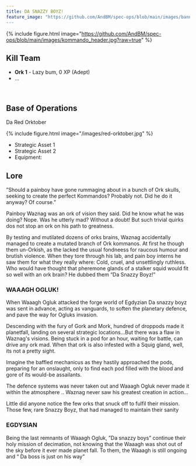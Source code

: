 ```yaml
---
title: DA SNAZZY BOYZ!
feature_image: "https://github.com/AndBM/spec-ops/blob/main/images/banner_landscape.jpg?raw=true
---
```


{% include figure.html image="https://github.com/AndBM/spec-ops/blob/main/images/kommando_header.jpg?raw=true" %}

## Kill Team

* **Ork 1** - Lazy bum, 0 XP (Adept)
* ...

<br>

## Base of Operations

Da Red Orktober

{% include figure.html image="/images/red-orktober.jpg" %}

* Strategic Asset 1
* Strategic Asset 2
* Equipment: 

## Lore

”Should a painboy have gone rummaging about in a bunch of Ork skulls, seeking to create the perfect Kommandos? Probably not. Did he do it anyway? Of course.”

Painboy Waznag was an ork of vision they said. Did he know what he was doing? Nope. Was he utterly mad? Without a doubt! But such trivial quirks dos not stop an ork on his path to greatness.

By testing and mutilated dozens of orks brains, Waznag accidentally managed to create a mutated branch of Ork kommanos. At first he though them un-Orkish, as the lacked the usual fondneess for raucous humour and brutish violence. When they tore through his lab, and pain boy interns he saw them for what they really where: Cold, cruel, and unsettlingly ruthless. Who would have thought that pheremone glands of a stalker squid would fit so well with an ork brain? He dubbed them “Da Snazzy Boyz!”

### WAAAGH OGLUK!

When Waaagh Ogluk attacked the forge world of Egdyzian Da snazzy boyz was sent in advance, acting as vanguards, to soften the planetary defence, and pave the way for Ogluks invasion. 

Descending with the fury of Gork and Mork, hundred of droppods made it planetfall, landing on several strategic locations...But there was a flaw in Waznag's visions. Being stuck in a pod for an hour, waiting for battle, can drive any ork mad. When that ork is also infested with a Squig gland, well, its not a pretty sight. 

Imagine the baffled mechanicus as they hastily approached the pods, preparing for an onslaught, only to find each pod filled with the blood and gore of its would-be assailants. 

The defence systems was never taken out and Waaagh Ogluk never made it within the atmosphere .. Waznag never saw his greatest creation in action...

Little did anyone notice the few orks that snuck off to fulfil their mission. 
Those few, rare Snazzy Boyz, that had managed to maintain their sanity

### EGDYSIAN			

Being the last remnants of Waaagh Ogluk, ”Da snazzy boys” continue their holy mission of decimation, not knowing that the Waaagh was shot out of the sky before it ever made planet fall. To them, the Waaagh is still ongoing and “ Da boss is just on his way”
